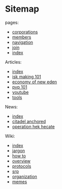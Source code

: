 # Sitemap

pages:
- [corporations](/corporations.md) 
- [members](/members.md) 
- [navigation](/navigation.md) 
- [join](/join.md) 
- [index](/index.md) 

Articles:
- [index](/articles/index.md) 
- [isk making 101](/articles/isk_making_101.md) 
- [economy of new eden](/articles/economy_of_new_eden.md) 
- [pvp 101](/articles/pvp_101.md) 
- [youtube](/articles/youtube.md) 
- [tools](/articles/tools.md) 

News:
- [index](/news/index.md) 
- [citadel anchored](/news/citadel_anchored.md) 
- [operation hek hecate](/news/operation_hek_hecate.md) 

Wiki:
- [index](/wiki/index.md) 
- [jargon](/wiki/jargon.md) 
- [how to](/wiki/how_to.md) 
- [overview](/wiki/overview.md) 
- [protocols](/wiki/protocols.md) 
- [srp](/wiki/srp.md) 
- [organization](/wiki/organization.md) 
- [memes](/wiki/memes.md) 
